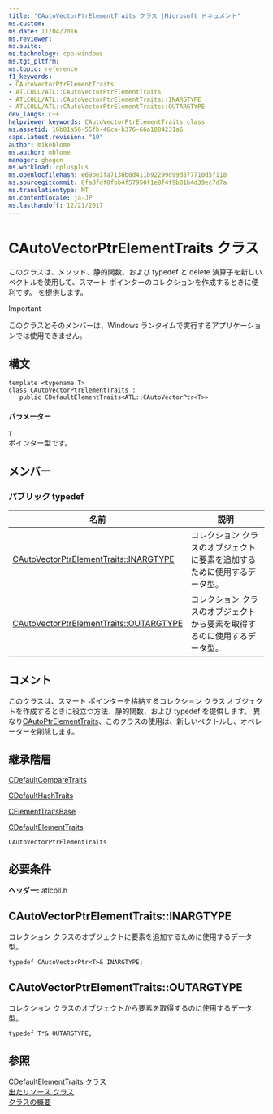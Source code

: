```yaml
---
title: "CAutoVectorPtrElementTraits クラス |Microsoft ドキュメント"
ms.custom: 
ms.date: 11/04/2016
ms.reviewer: 
ms.suite: 
ms.technology: cpp-windows
ms.tgt_pltfrm: 
ms.topic: reference
f1_keywords:
- CAutoVectorPtrElementTraits
- ATLCOLL/ATL::CAutoVectorPtrElementTraits
- ATLCOLL/ATL::CAutoVectorPtrElementTraits::INARGTYPE
- ATLCOLL/ATL::CAutoVectorPtrElementTraits::OUTARGTYPE
dev_langs: C++
helpviewer_keywords: CAutoVectorPtrElementTraits class
ms.assetid: 16b81a56-55fb-46ca-b376-66a1884231a6
caps.latest.revision: "19"
author: mikeblome
ms.author: mblome
manager: ghogen
ms.workload: cplusplus
ms.openlocfilehash: e69be3fa7136b0d411b92299d99d877710d5f118
ms.sourcegitcommit: 8fa8fdf0fbb4f57950f1e8f4f9b81b4d39ec7d7a
ms.translationtype: MT
ms.contentlocale: ja-JP
ms.lasthandoff: 12/21/2017
---
```

# <a name="cautovectorptrelementtraits-class"></a>CAutoVectorPtrElementTraits クラス
このクラスは、メソッド、静的関数、および typedef と delete 演算子を新しいベクトルを使用して、スマート ポインターのコレクションを作成するときに便利です。 を提供します。  
  
> [!IMPORTANT]
>  このクラスとそのメンバーは、Windows ランタイムで実行するアプリケーションでは使用できません。  
  
## <a name="syntax"></a>構文  
  
```
template <typename T>  
class CAutoVectorPtrElementTraits : 
   public CDefaultElementTraits<ATL::CAutoVectorPtr<T>>
```    
  
#### <a name="parameters"></a>パラメーター  
 `T`  
 ポインター型です。  
  
## <a name="members"></a>メンバー  
  
### <a name="public-typedefs"></a>パブリック typedef  
  
|名前|説明|  
|----------|-----------------|  
|[CAutoVectorPtrElementTraits::INARGTYPE](#inargtype)|コレクション クラスのオブジェクトに要素を追加するために使用するデータ型。|  
|[CAutoVectorPtrElementTraits::OUTARGTYPE](#outargtype)|コレクション クラスのオブジェクトから要素を取得するのに使用するデータ型。|  
  
## <a name="remarks"></a>コメント  
 このクラスは、スマート ポインターを格納するコレクション クラス オブジェクトを作成するときに役立つ方法、静的関数、および typedef を提供します。 異なり[CAutoPtrElementTraits](../../atl/reference/cautoptrelementtraits-class.md)、このクラスの使用は、新しいベクトルし、オペレーターを削除します。  
  
## <a name="inheritance-hierarchy"></a>継承階層  
 [CDefaultCompareTraits](../../atl/reference/cdefaultcomparetraits-class.md)  
  
 [CDefaultHashTraits](../../atl/reference/cdefaulthashtraits-class.md)  
  
 [CElementTraitsBase](../../atl/reference/celementtraitsbase-class.md)  
  
 [CDefaultElementTraits](../../atl/reference/cdefaultelementtraits-class.md)  
  
 `CAutoVectorPtrElementTraits`  
  
## <a name="requirements"></a>必要条件  
 **ヘッダー:** atlcoll.h  
  
##  <a name="inargtype"></a>CAutoVectorPtrElementTraits::INARGTYPE  
 コレクション クラスのオブジェクトに要素を追加するために使用するデータ型。  
  
```
typedef CAutoVectorPtr<T>& INARGTYPE;
```  
  
##  <a name="outargtype"></a>CAutoVectorPtrElementTraits::OUTARGTYPE  
 コレクション クラスのオブジェクトから要素を取得するのに使用するデータ型。  
  
```
typedef T*& OUTARGTYPE;
```  
  
## <a name="see-also"></a>参照  
 [CDefaultElementTraits クラス](../../atl/reference/cdefaultelementtraits-class.md)   
 [出たリソース クラス](../../atl/reference/cautovectorptr-class.md)   
 [クラスの概要](../../atl/atl-class-overview.md)
